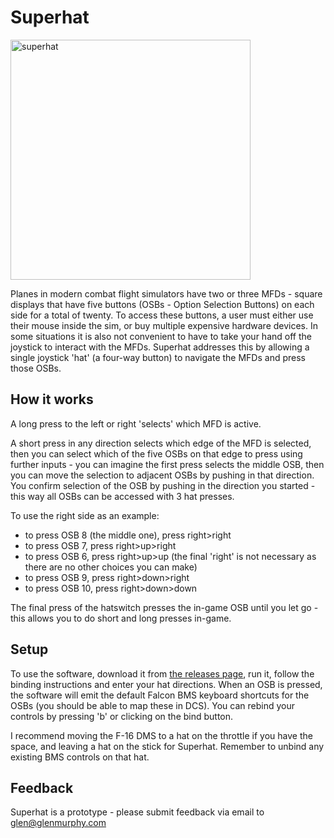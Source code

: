 # Superhat
<img width="384" alt="superhat" src="https://github.com/user-attachments/assets/4428a76f-915b-440a-b131-f4e452425f55">

Planes in modern combat flight simulators have two or three MFDs - square displays that have five buttons (OSBs - Option Selection Buttons) on each side for a total of twenty. To access these buttons, a user must either use their mouse inside the sim, or buy multiple expensive hardware devices. In some situations it is also not convenient to have to take your hand off the joystick to interact with the MFDs. Superhat addresses this by allowing a single joystick 'hat' (a four-way button) to navigate the MFDs and press those OSBs.

## How it works
A long press to the left or right 'selects' which MFD is active.

A short press in any direction selects which edge of the MFD is selected, then you can select which of the five OSBs on that edge to press using further inputs - you can imagine the first press selects the middle OSB, then you can move the selection to adjacent OSBs by pushing in that direction. You confirm selection of the OSB by pushing in the direction you started - this way all OSBs can be accessed with 3 hat presses.

To use the right side as an example:
- to press OSB 8 (the middle one), press right>right
- to press OSB 7, press right>up>right
- to press OSB 6, press right>up>up (the final 'right' is not necessary as there are no other choices you can make)
- to press OSB 9, press right>down>right
- to press OSB 10, press right>down>down

The final press of the hatswitch presses the in-game OSB until you let go - this allows you to do short and long presses in-game.

## Setup
To use the software, download it from [the releases page](https://github.com/glenmurphy/superhat/releases), run it, follow the binding instructions and enter your hat directions. When an OSB is pressed, the software will emit the default Falcon BMS keyboard shortcuts for the OSBs (you should be able to map these in DCS). You can rebind your controls by pressing 'b' or clicking on the bind button.

I recommend moving the F-16 DMS to a hat on the throttle if you have the space, and leaving a hat on the stick for Superhat. Remember to unbind any existing BMS controls on that hat.

## Feedback
Superhat is a prototype - please submit feedback via email to [glen@glenmurphy.com](mailto:glen@glenmurphy.com)
